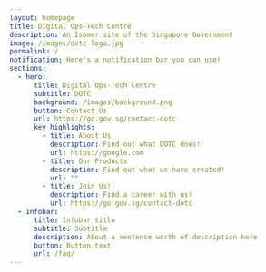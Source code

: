 ```yaml
---
layout: homepage
title: Digital Ops-Tech Centre
description: An Isomer site of the Singapore Government
image: /images/dotc logo.jpg
permalink: /
notification: Here's a notification bar you can use!
sections:
  - hero:
      title: Digital Ops-Tech Centre
      subtitle: DOTC
      background: /images/background.png
      button: Contact Us
      url: https://go.gov.sg/contact-dotc
      key_highlights:
        - title: About Us
          description: Find out what DOTC does!
          url: https://google.com
        - title: Our Products
          description: Find out what we have created!
          url: ""
        - title: Join Us!
          description: Find a career with us!
          url: https://go.gov.sg/contact-dotc
  - infobar:
      title: Infobar title
      subtitle: Subtitle
      description: About a sentence worth of description here
      button: Button text
      url: /faq/
---
```

